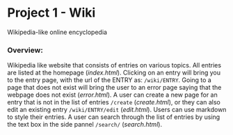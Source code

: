 # Project 1 - Wiki
 Wikipedia-like online encyclopedia

      
### Overview:
Wikipedia like website that consists of entries on various topics. All entries are listed at the homepage (_index.html_). Clicking on an entry will bring you to the entry page, with the url of the ENTRY as: `/wiki/ENTRY`. Going to a page that does not exist will bring the user to an error page saying that the webpage does not exist (_error.html_). A user can create a new page for an entry that is not in the list of entries `/create` (_create.html_), or they can also edit an existing entry `/wiki/ENTRY/edit` (_edit.html_). Users can use markdown to style their entries. A user can search through the list of entries by using the text box in the side pannel `/search/` (_search.html_). 
